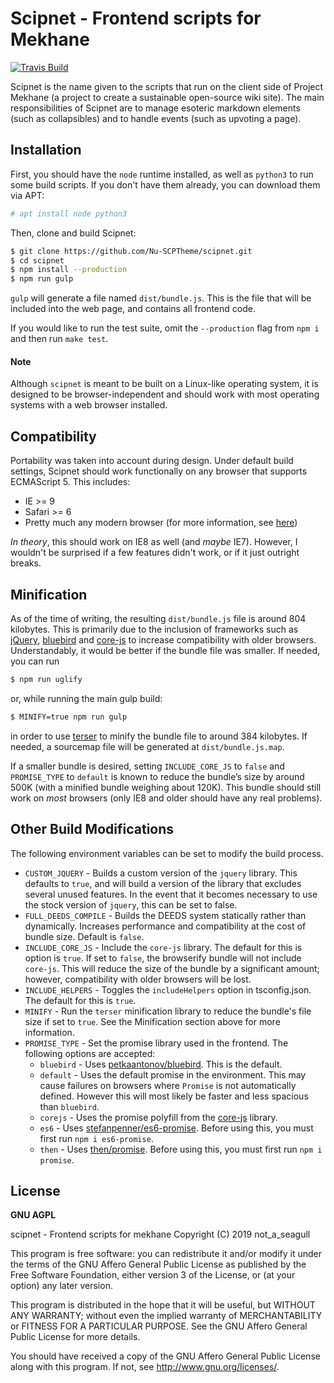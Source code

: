 # Scipnet - Frontend scripts for Mekhane

<a href="https://travis-ci.org/Nu-SCPTheme/scipnet/"><img src="https://travis-ci.org/Nu-SCPTheme/scipnet.svg?branch=master" alt="Travis Build" /></a>

Scipnet is the name given to the scripts that run on the client side of Project Mekhane (a project to create a sustainable open-source wiki site). The main responsibilities of Scipnet are to manage esoteric markdown elements (such as collapsibles) and to handle events (such as upvoting a page).

## Installation

First, you should have the `node` runtime installed, as well as `python3` to run some build scripts. If you don't have them already, you can download them via APT:

```bash
# apt install node python3
```

Then, clone and build Scipnet:

```bash
$ git clone https://github.com/Nu-SCPTheme/scipnet.git
$ cd scipnet
$ npm install --production
$ npm run gulp
```

`gulp` will generate a file named `dist/bundle.js`. This is the file that will be included into the web page, and contains all frontend code.

If you would like to run the test suite, omit the `--production` flag from `npm i` and then run `make test`.

#### Note

Although `scipnet` is meant to be built on a Linux-like operating system, it is designed to be browser-independent and should work with most operating systems with a web browser installed.

## Compatibility

Portability was taken into account during design. Under default build settings, Scipnet should work functionally on any browser that supports ECMAScript 5. This includes:

* IE >= 9
* Safari >= 6
* Pretty much any modern browser (for more information, see [here](https://caniuse.com/#feat=es5))

*In theory*, this should work on IE8 as well (and *maybe* IE7). However, I wouldn't be surprised if a few features didn't work, or if it just outright breaks.

## Minification

As of the time of writing, the resulting `dist/bundle.js` file is around 804 kilobytes. This is primarily due to the inclusion of frameworks such as [jQuery](https://github.com/jquery/jquery), [bluebird](https://github.com/petkaantonov/bluebird) and [core-js](https://github.com/zloirock/core-js) to increase compatibility with older browsers. Understandably, it would be better if the bundle file was smaller. If needed, you can run

```bash
$ npm run uglify
```

or, while running the main gulp build:

```bash
$ MINIFY=true npm run gulp
```

in order to use [terser](https://github.com/terser/terser) to minify the bundle file to around 384 kilobytes. If needed, a sourcemap file will be generated at `dist/bundle.js.map`.

If a smaller bundle is desired, setting `INCLUDE_CORE_JS` to `false` and `PROMISE_TYPE` to `default` is known to reduce the bundle’s size by around 500K (with a minified bundle weighing about 120K). This bundle should still work on *most* browsers (only IE8 and older should have any real problems).

## Other Build Modifications

The following environment variables can be set to modify the build process.

* `CUSTOM_JQUERY` - Builds a custom version of the `jquery` library. This defaults to `true`, and will build a version of the library that excludes several unused features. In the event that it becomes necessary to use the stock version of `jquery`, this can be set to false.
* `FULL_DEEDS_COMPILE` - Builds the DEEDS system statically rather than dynamically. Increases performance and compatibility at the cost of bundle size. Default is `false`.
* `INCLUDE_CORE_JS` - Include the `core-js` library. The default for this is option is `true`. If set to `false`, the browserify bundle will not include `core-js`. This will reduce the size of the bundle by a significant amount; however, compatibility with older browsers will be lost.
* `INCLUDE_HELPERS` - Toggles the `includeHelpers` option in tsconfig.json. The default for this is `true`.
* `MINIFY` - Run the `terser` minification library to reduce the bundle's file size if set to `true`. See the Minification section above for more information. 
* `PROMISE_TYPE` - Set the promise library used in the frontend. The following options are accepted:
  * `bluebird` - Uses [petkaantonov/bluebird](https://github.com/petkaantonov/bluebird). This is the default.
  * `default` - Uses the default promise in the environment. This may cause failures on browsers where `Promise` is not automatically defined. However this will most likely be faster and less spacious than `bluebird`.
  * `corejs` - Uses the promise polyfill from the [core-js](https://github.com/zloirock/core-js) library.
  * `es6` - Uses [stefanpenner/es6-promise](https://github.com/stefanpenner/es6-promise). Before using this, you must first run `npm i es6-promise`.
  * `then` - Uses [then/promise](https://github.com/then/promise). Before using this, you must first run `npm i promise`.

## License

**GNU AGPL**

scipnet - Frontend scripts for mekhane
Copyright (C) 2019 not_a_seagull

This program is free software: you can redistribute it and/or modify
it under the terms of the GNU Affero General Public License as published by
the Free Software Foundation, either version 3 of the License, or
(at your option) any later version.

This program is distributed in the hope that it will be useful,
but WITHOUT ANY WARRANTY; without even the implied warranty of
MERCHANTABILITY or FITNESS FOR A PARTICULAR PURPOSE. See the
GNU Affero General Public License for more details.

You should have received a copy of the GNU Affero General Public License
along with this program. If not, see <http://www.gnu.org/licenses/>.
